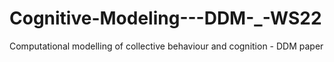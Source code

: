 # Cognitive-Modeling---DDM-_-WS22
 Computational modelling of collective behaviour and cognition - DDM paper
